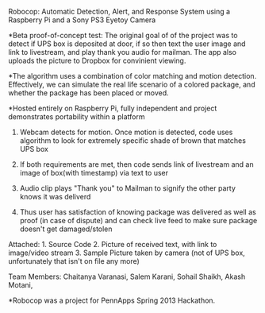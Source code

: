 Robocop: Automatic Detection, Alert, and Response System using a Raspberry Pi and a Sony PS3 Eyetoy Camera
 
 *Beta proof-of-concept test: The original goal of of the project was to detect if UPS box is deposited at door, if so 
  then text the user image and link to livestream, and play thank you audio for mailman. The app also uploads the picture to Dropbox for 
  convinient viewing.
 
 *The algorithm uses a combination of color matching and motion detection. Effectively, we can simulate the real life scenario of 
  a colored package, and whether the package has been placed or moved. 
 
 *Hosted entirely on Raspberry Pi, fully independent and project demonstrates portability within a platform

1. Webcam detects for motion. Once motion is detected, code uses algorithm to look for extremely specific shade of
   brown that matches UPS box

2. If both requirements are met, then code sends link of livestream and an image of box(with timestamp) via text to user

3. Audio clip plays "Thank you" to Mailman to signify the other party knows it was deliverd

4. Thus user has satisfaction of knowing package was delivered as well as proof (in case of dispute) and can check live
   feed to make sure package doesn't get damaged/stolen

Attached: 1. Source Code
          2. Picture of received text, with link to image/video stream
          3. Sample Picture taken by camera (not of UPS box, unfortunately that isn't on file any more)
          
Team Members: 
Chaitanya Varanasi,
Salem Karani,
Sohail Shaikh,
Akash Motani,

*Robocop was a project for PennApps Spring 2013 Hackathon.
